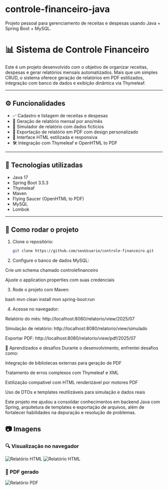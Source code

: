 # controle-financeiro-java
Projeto pessoal para gerenciamento de receitas e despesas usando Java + Spring Boot + MySQL.

# 📊 Sistema de Controle Financeiro

Este é um projeto desenvolvido com o objetivo de organizar receitas, despesas e gerar relatórios mensais automatizados. Mais que um simples CRUD, o sistema oferece geração de relatórios em PDF estilizados, integração com banco de dados e exibição dinâmica via Thymeleaf.

---

## ⚙️ Funcionalidades

- ✅ Cadastro e listagem de receitas e despesas
- 📅 Geração de relatório mensal por ano/mês
- 🧾 Simulador de relatório com dados fictícios
- 📄 Exportação de relatório em PDF com design personalizado
- 🎨 Interface HTML estilizada e responsiva
- 🛠️ Integração com Thymeleaf e OpenHTML to PDF

---

## 🔧 Tecnologias utilizadas

- Java 17
- Spring Boot 3.5.3
- Thymeleaf
- Maven
- Flying Saucer (OpenHTML to PDF)
- MySQL
- Lombok

---

## 🚀 Como rodar o projeto

1. Clone o repositório:
   ```bash
   git clone https://github.com/seuUsuario/controle-financeiro.git


2. Configure o banco de dados MySQL:

Crie um schema chamado controlefinanceiro

Ajuste o application.properties com suas credenciais

3. Rode o projeto com Maven:

bash
mvn clean install
mvn spring-boot:run

4. Acesse no navegador:

Relatório do mês: http://localhost:8080/relatorio/view/2025/07

Simulação de relatório: http://localhost:8080/relatorio/view/simulado

Exportar PDF: http://localhost:8080/relatorio/view/pdf/2025/07


🌱 Aprendizados e desafios
Durante o desenvolvimento, enfrentei desafios como:

Integração de bibliotecas externas para geração de PDF

Tratamento de erros complexos com Thymeleaf e XML

Estilização compatível com HTML renderizável por motores PDF

Uso de DTOs e templates reutilizáveis para simulação e dados reais

Este projeto me ajudou a consolidar conhecimentos em backend Java com Spring, arquitetura de templates e exportação de arquivos, além de fortalecer habilidades na depuração e resolução de problemas.

## 📷 Imagens

### 🔍 Visualização no navegador

![Relatório HTML](./assets/Captura%20de%20tela%202025-07-12%20144506.png)
![Relatório HTML](./assets/Captura%20de%20tela%202025-07-12%20144530.png)


### 📄 PDF gerado

![Relatório PDF](./assets/Captura%20de%20tela%202025-07-12%20144538.png)
